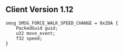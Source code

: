 ## Client Version 1.12

```rust,ignore
smsg SMSG_FORCE_WALK_SPEED_CHANGE = 0x2DA {
    PackedGuid guid;    
    u32 move_event;    
    f32 speed;    
}

```
